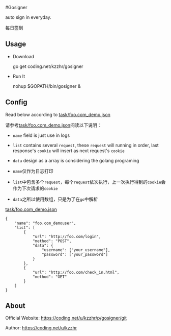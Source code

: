 #Gosigner

auto sign in everyday.

每日签到

## Usage

- Download

    go get coding.net/kzzhr/gosigner
    
- Run It

    nohup $GOPATH/bin/gosigner &
    

## Config

Read below according to [task/foo.com_demo.json](task/foo.com_demo.json)

请参考[task/foo.com_demo.json](task/foo.com_demo.json)阅读以下说明：


- `name` field is just use in logs
- `list` contains several `request`, these `request` will running in order, last response's `cookie` will insert as next request's `cookie`
- `data` design as a array is considering the golang programing


- `name`仅作为日志打印
- `list`中包含多个`request`，每个`request`依次执行，上一次执行得到的`cookie`会作为下次请求的`cookie`
- `data`之所以使用数组，只是为了在`go`中解析


[task/foo.com_demo.json](task/foo.com_demo.json)

```
{
	"name": "foo.com_demouser",
	"list": [
		{
			"url": "http://foo.com/login",
			"method": "POST",
			"data": {
				"username": ["your_username"],
				"password": ["your_password"]
			}
		}, 
		{
			"url": "http://foo.com/check_in.html",
			"method": "GET"
		}
	]
}

```

## About

Official Website: https://coding.net/u/kzzhr/p/gosigner/git

Author: https://coding.net/u/kzzhr
